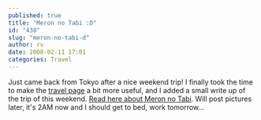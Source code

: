 ```yaml
---
published: true
title: "Meron no Tabi :D"
id: "438"
slug: "meron-no-tabi-d"
author: rv
date: 2008-02-11 17:01
categories: Travel
---
```

Just came back from Tokyo after a nice weekend trip! I finally took the time to make the <a href="/blog/travel/">travel page</a> a bit more useful, and I added a small write up of the trip of this weekend. <a href="/blog/travel/02-10-meron-no-tabi/">Read here about Meron no Tabi</a>. Will post pictures later, it's 2AM now and I should get to bed, work tomorrow...
